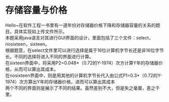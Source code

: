 存储容量与价格
===========
  Hello~在软件工程一书里有一道年份对存储器价格下降和存储器容量的关系的题目。具体实现如上传文件所示。<br>
  本题采用java语言对其进行GUI界面的设计，里面包括了三个文件：select，nosixteen，sixteen。<br>
  根据题意，在select文件里可以进行选择是属于16位计算机字节长还是非16位字节长。不同的选择将进入不同的界面进行计算。<br>
  在sixteen界面中，将采用P2=0.048*（0.72的Y-1974）次方计算Y年的存储器价格，从而可以算出其成本。<br>
  在nosixteen界面中，则是用其他的计算机字节长代入由公式P1=0.3*（0.72的Y-1974）次方算出Y年的存储器价格，进而可以算出其成本<br>
  两个不同的界面则是展示了不同的结果。虽然差别不大，但是失之毫厘，差之千里。
